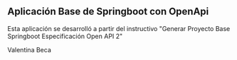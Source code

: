 ## Aplicación Base de Springboot con OpenApi
Esta aplicación se desarrolló a partir del instructivo "Generar Proyecto Base Springboot Especificación Open API 2"

Valentina Beca
